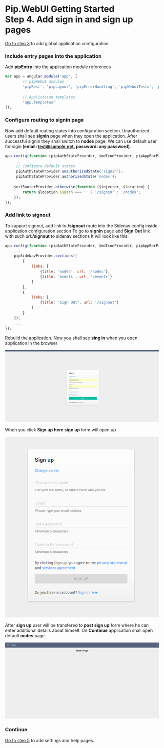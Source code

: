 # Pip.WebUI Getting Started <br/> Step 4. Add sign in and sign up pages

[Go to step 3](https://github.com/pip-webui/pip-webui-sample/blob/master/step3/) to add global application configuration.

### Include entry pages into the application

Add **pipEntry** into the application module references

```javascript
var app = angular.module('app', [
        // pipWebUI modules
        'pipRest', 'pipLayout', 'pipErrorHandling', 'pipWebuiTests', 'pipNav', 'pipEntry',

        // Application templates
        'app.Templates'
]);
```

### Configure routing to signin page

Now add default routing states into configuration section. 
Unauthorized users shall see **signin** page when they open the application.
After successful signin they shall switch to **nodes** page.
We can use default user for sigin **(email: test@sample.net, password: any password)**.

```javascript
app.config(function (pipAuthStateProvider, $mdIconProvider, pipAppBarProvider, pipSideNavProvider) {
    ...
     // Configure default states
     pipAuthStateProvider.unauthorizedState('signin');
     pipAuthStateProvider.authorizedState('nodes');
    
    $urlRouterProvider.otherwise(function ($injector, $location) {
        return $location.$$path === '' ? '/signin' : '/nodes';
    });
});
```


### Add link to signout

To support signout, add link to **/signout** route into the Sidenav config inside application configuration section
To go to **signin** page add **Sign Out** link with such url:**/signout** to sidenav sections
It will look like this:

```javascript
app.config(function (pipAuthStateProvider, $mdIconProvider, pipAppBarProvider, pipSideNavProvider) {
    ...
    pipSideNavProvider.sections([
        {
            links: [
                {title: 'nodes', url: '/nodes'},
                {title: 'events', url: '/events'}
            ]
        },
        {
            links: [
                {title: 'Sign Out', url: '/signout'}
            ]
        }
    ]);
    ...
});
```


Rebuild the application. Now you shall see **sing in** when you open application in the browser

![Sign in page](artifacts/sign_in_page.png)

When you click **Sign up here**  **sign up** form will open up

![Sign up form](artifacts/sign_up_form.png)

After **sign up** user will be transfered to **post sign up** form where he can enter additional details about himself.
On **Continue** application shall open default **nodes** page.

![Empty nodes](artifacts/empty_nodes.png)

### Continue

[Go to step 5](https://github.com/pip-webui/pip-webui-sample/blob/master/step5/) to add settings and help pages.
